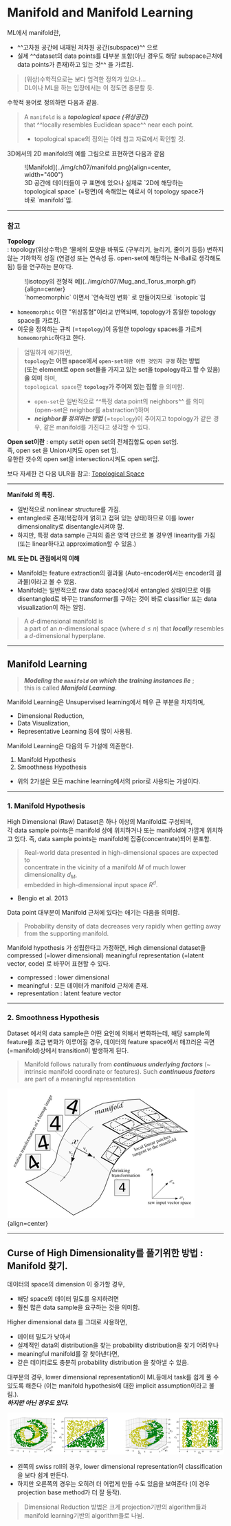 # Manifold and Manifold Learning

ML에서 manifold란,  

* ^^고차원 공간에 내재된 저차원 공간(subspace)^^ 으로 
* 실제 ^^dataset의 data points를 대부분 포함(아닌 경우도 해당 subspace근처에 data points가 존재)하고 있는 것^^ 을 가르킴. 

> (위상)수학적으로는 보다 엄격한 정의가 있으나...  
> DL이나 ML을 하는 입장에서는 이 정도면 충분할 듯.

수학적 용어로 정의하면 다음과 같음. 

> A `manifold` is a ***topological space (위상공간)***  
> that ^^locally resembles Euclidean space^^ near each point.
>
> * topological space의 정의는 아래 참고 자료에서 확인할 것.


3D에서의 2D manifold의 예를 그림으로 표현하면 다음과 같음

<figure markdown>
![Manifold](../img/ch07/manifold.png){align=center, width="400"}
<figcaption>3D 공간에 데이터들이 구 표면에 있으나 실제로 `2D에 해당하는 topological space` (=평면)에 속해있는 예로서 이 topology space가 바로 `manifold`임.</figcaption>
</figure>


---

### 참고

**Topology**  
: topology(위상수학)은 ‘물체의 모양을 바꿔도 (구부리기, 늘리기, 줄이기 등등) 변하지 않는 기하학적 성질 (연결성 또는 연속성 등. open-set에 해당하는 N-Ball로 생각해도 됨) 등을 연구하는 분야’다.  

<figure markdown>
![isotopy의 전형적 예](../img/ch07/Mug_and_Torus_morph.gif){align=center}
<figcaption> `homeomorphic` 이면서 `연속적인 변화` 로 만들어지므로 `isotopic`임</figcaption>  
</figure>

* `homeomorphic` 이란 "위상동형"이라고 번역되며, topology가 동일한 topology space를 가르킴.
* 이웃을 정의하는 규칙 (=`topology`)이 동일한 topology spaces를 가르켜 `homeomorphic`하다고 한다.

> 엄밀하게 애기하면,  
> **`topology`는 어떤 space에서 `open-set이란 어떤 것인지 규정` 하는 방법**   
> **(또는 element로 open set들을 가지고 있는 set을 topology라고 할 수 있음)을 의미** 하며,  
> `topological space`란 **`topology`가 주어져 있는 집합** 을 의미함.  
> 
> * `open-set`은 일반적으로 ^^특정 data point의 neighbors^^ 를 의미 (open-set은 neighbor를 abstraction!)하며  
> * ***neighbor를 정의하는 방법*** (=`topology`)이 주어지고 topology가 같은 경우, 같은 manifold를 가진다고 생각할 수 있다.  

**Open set이란**
: empty set과 open set의 전체집합도 open set임.  
즉, open set 을 Union시켜도 open set 임.  
유한한 갯수의 open set을 intersection시켜도 open set임.

보다 자세한 건 다음 ULR을 참고: 
[Topological Space](topological_space.md)

---

**Manifold 의 특징.**

- 일반적으로 nonlinear structure를 가짐.
- entangled로 존재(복잡하게 얽히고 접혀 있는 상태)하므로 이를 lower dimensionality로 disentangle시켜야 함.
- 하지만, 특정 data sample 근처의 좁은 영역 만으로 볼 경우엔 linearity를 가짐 (또는 linear하다고 approximation할 수 있음.)


**ML 또는 DL 관점에서의 이해**

- Manifold는 feature extraction의 결과물 (Auto-encoder에서는 encoder의 결과물)이라고 볼 수 있음. 
- Manifold는 일반적으로 raw data space상에서 entangled 상태이므로 이를 disentangled로 바꾸는 transformer를 구하는 것이 바로 classifier 또는 data visualization이 하는 일임.

> A $d$-dimensional manifold is  
> a part of an $n$-dimensional space (where $d \le n$) 
> that ***locally*** resembles a $d$-dimensional hyperplane. 

---

## Manifold Learning

> ***Modeling the `manifold` on which the training instances lie*** ;  
> this is called ***Manifold Learning***. 

Manifold Learning은 Unsupervised learning에서 매우 큰 부분을 차지하며, 

* Dimensional Reduction, 
* Data Visualization, 
* Representative Learning 등에 많이 사용됨.

Manifold Learning은 다음의 두 가설에 의존한다. 

1. Manifold Hypothesis
2. Smoothness Hypothesis

* 위의 2가설은 모든 machine learning에서의 prior로 사용되는 가설이다.

---

### 1. Manifold Hypothesis

High Dimensional (Raw) Dataset은 하나 이상의 Manifold로 구성되며,  
각 data sample points은 manifold 상에 위치하거나 또는 manifold에 가깝게 위치하고 있다. 
즉, data sample points는 manifold에 집중(concentrate)되어 분포함.

> Real-world data presented in high-dimensional spaces are expected to  
> concentrate in the vicinity of a manifold $M$ of much lower dimensionality $d_M$,  
> embedded in high-dimensional input space $R^d$. 
- Bengio et al. 2013

Data point 대부분이 Manifold 근처에 있다는 애기는 다음을 의미함.

> Probability density of data decreases very rapidly when getting away from the supporting manifold.

Manifold hypothesis 가 성립한다고 가정하면, High dimensional dataset을 compressed (=lower dimensional) meaningful representation (=latent vector, code) 로 바꾸어 표현할 수 있다.

* compressed : lower dimensional
* meaningful : 모든 데이터가 manifold 근처에 존재.
* representation : latent feature vector

---

### 2. Smoothness Hypothesis

Dataset 에서의 data sample은 어떤 요인에 의해서 변화하는데, 해당 sample의 feature를 조금 변화가 이루어질 경우, 데이터의 feature space에서 매끄러운 곡면 (=manifold)상에서 transition이 발생하게 된다. 

> Manifold follows naturally from ***continuous underlying factors*** (~ intrinsic manifold coordinate or features). Such ***continuous factors*** are part of a meaningful representation

![](../img/ch07/manifold_smoothness.png){align=center}

---

## Curse of High Dimensionality를 풀기위한 방법 : Manifold 찾기.

데이터의 space의 dimension 이 증가할 경우, 

* 해당 space의 데이터 밀도를 유지하려면 
* 훨씬 많은 data sample을 요구하는 것을 의미함.

Higher dimensional data 를 그대로 사용하면, 

* 데이터 밀도가 낮아서 
* 실제적인 data의 distribution을 찾는 probability distribution을 찾기 어려우나 
* meaningful manifold를 잘 찾아낸다면, 
* 같은 데이터로도 충분히 probability distribution 을 찾아낼 수 있음.

대부분의 경우, lower dimensional representation이 ML등에서 task를 쉽게 풀 수 있도록 해준다 (이는 manifold hypothesis에 대한 implicit assumption이라고 불림.).  
***하지만 아닌 경우도 있다.*** 

![](../img/ch07/manifold_learning.png)

* 왼쪽의 swiss roll의 경우, lower dimensional representation이 classification을 보다 쉽게 만든다.
* 하지만 오른쪽의 경우는 오히려 더 어렵게 만들 수도 있음을 보여준다 (이 경우 projection base method가 더 잘 동작). 

> Dimensional Reduction 방법은 크게 projection기반의 algorithm들과 manifold learning기반의 algorithm들로 나뉨.